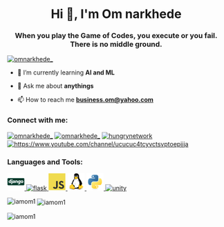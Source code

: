 <h1 align="center">Hi 👋, I'm Om narkhede</h1>
<h3 align="center">When you play the Game of Codes, you execute or you fail. There is no middle ground.</h3>

<p align="left"> <a href="https://twitter.com/omnarkhede_" target="blank"><img src="https://img.shields.io/twitter/follow/omnarkhede_?logo=twitter&style=for-the-badge" alt="omnarkhede_" /></a> </p>

- 🌱 I’m currently learning **AI and ML**

- 💬 Ask me about **anythings**

- 📫 How to reach me **business.om@yahoo.com**

<h3 align="left">Connect with me:</h3>
<p align="left">
<a href="https://dev.to/omnarkhede_" target="blank"><img align="center" src="https://cdn.jsdelivr.net/npm/simple-icons@3.0.1/icons/dev-dot-to.svg" alt="omnarkhede_" height="30" width="40" /></a>
<a href="https://twitter.com/omnarkhede_" target="blank"><img align="center" src="https://raw.githubusercontent.com/rahuldkjain/github-profile-readme-generator/master/src/images/icons/Social/twitter.svg" alt="omnarkhede_" height="30" width="40" /></a>
<a href="https://linkedin.com/in/hungrynetwork" target="blank"><img align="center" src="https://raw.githubusercontent.com/rahuldkjain/github-profile-readme-generator/master/src/images/icons/Social/linked-in-alt.svg" alt="hungrynetwork" height="30" width="40" /></a>
<a href="https://www.youtube.com/c/https://www.youtube.com/channel/ucucuc4tcyvctsvptoepjjja" target="blank"><img align="center" src="https://raw.githubusercontent.com/rahuldkjain/github-profile-readme-generator/master/src/images/icons/Social/youtube.svg" alt="https://www.youtube.com/channel/ucucuc4tcyvctsvptoepjjja" height="30" width="40" /></a>
</p>

<h3 align="left">Languages and Tools:</h3>
<p align="left"> <a href="https://www.djangoproject.com/" target="_blank"> <img src="https://raw.githubusercontent.com/devicons/devicon/master/icons/django/django-original.svg" alt="django" width="40" height="40"/> </a> <a href="https://flask.palletsprojects.com/" target="_blank"> <img src="https://www.vectorlogo.zone/logos/pocoo_flask/pocoo_flask-icon.svg" alt="flask" width="40" height="40"/> </a> <a href="https://developer.mozilla.org/en-US/docs/Web/JavaScript" target="_blank"> <img src="https://raw.githubusercontent.com/devicons/devicon/master/icons/javascript/javascript-original.svg" alt="javascript" width="40" height="40"/> </a> <a href="https://www.linux.org/" target="_blank"> <img src="https://raw.githubusercontent.com/devicons/devicon/master/icons/linux/linux-original.svg" alt="linux" width="40" height="40"/> </a> <a href="https://www.python.org" target="_blank"> <img src="https://raw.githubusercontent.com/devicons/devicon/master/icons/python/python-original.svg" alt="python" width="40" height="40"/> </a> <a href="https://unity.com/" target="_blank"> <img src="https://www.vectorlogo.zone/logos/unity3d/unity3d-icon.svg" alt="unity" width="40" height="40"/> </a> </p>

<p><img align="left" src="https://github-readme-stats.vercel.app/api/top-langs?username=iamom1&show_icons=true&locale=en&layout=compact" alt="iamom1" /></p>

<p>&nbsp;<img align="center" src="https://github-readme-stats.vercel.app/api?username=iamom1&show_icons=true&locale=en" alt="iamom1" /></p>

<p><img align="center" src="https://github-readme-streak-stats.herokuapp.com/?user=iamom1&" alt="iamom1" /></p>

